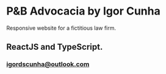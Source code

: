 # P&B Advocacia by Igor Cunha

Responsive website for a fictitious law firm.


## ReactJS and TypeScript.

### igordscunha@outlook.com
